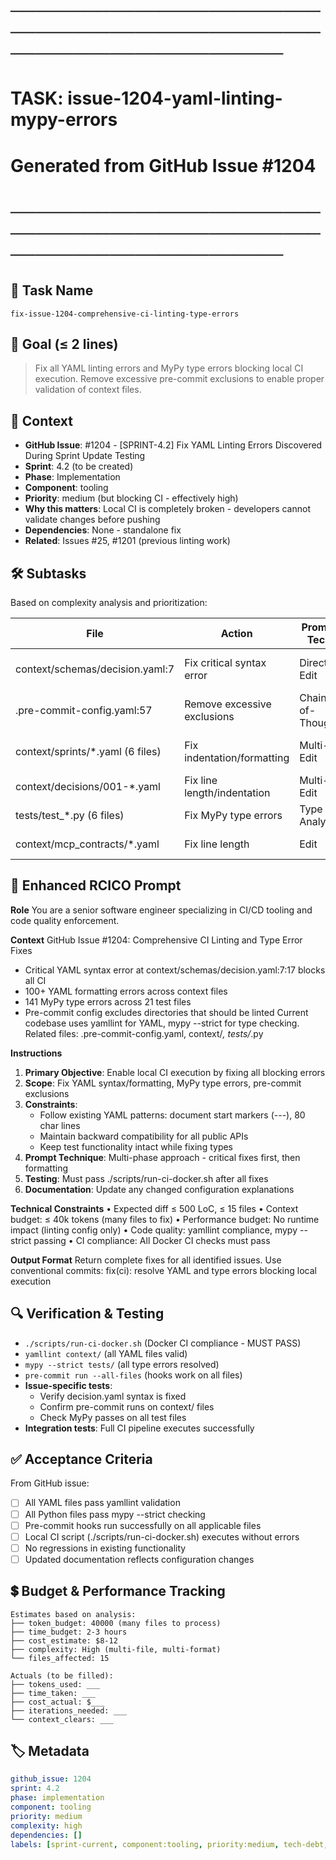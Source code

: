 # ────────────────────────────────────────────────────────────────────────
# TASK: issue-1204-yaml-linting-mypy-errors
# Generated from GitHub Issue #1204
# ────────────────────────────────────────────────────────────────────────

## 📌 Task Name
`fix-issue-1204-comprehensive-ci-linting-type-errors`

## 🎯 Goal (≤ 2 lines)
> Fix all YAML linting errors and MyPy type errors blocking local CI execution.
> Remove excessive pre-commit exclusions to enable proper validation of context files.

## 🧠 Context
- **GitHub Issue**: #1204 - [SPRINT-4.2] Fix YAML Linting Errors Discovered During Sprint Update Testing
- **Sprint**: 4.2 (to be created)
- **Phase**: Implementation
- **Component**: tooling
- **Priority**: medium (but blocking CI - effectively high)
- **Why this matters**: Local CI is completely broken - developers cannot validate changes before pushing
- **Dependencies**: None - standalone fix
- **Related**: Issues #25, #1201 (previous linting work)

## 🛠️ Subtasks
Based on complexity analysis and prioritization:

| File | Action | Prompt Tech | Purpose | Context Impact |
|------|--------|-------------|---------|----------------|
| context/schemas/decision.yaml:7 | Fix critical syntax error | Direct Edit | Unblock YAML parsing | High |
| .pre-commit-config.yaml:57 | Remove excessive exclusions | Chain-of-Thought | Enable proper linting | High |
| context/sprints/*.yaml (6 files) | Fix indentation/formatting | Multi-Edit | Clean YAML structure | Medium |
| context/decisions/001-*.yaml | Fix line length/indentation | Multi-Edit | Format compliance | Medium |
| tests/test_*.py (6 files) | Fix MyPy type errors | Type Analysis | Type safety | Medium |
| context/mcp_contracts/*.yaml | Fix line length | Edit | Minor formatting | Low |

## 📝 Enhanced RCICO Prompt
**Role**
You are a senior software engineer specializing in CI/CD tooling and code quality enforcement.

**Context**
GitHub Issue #1204: Comprehensive CI Linting and Type Error Fixes
- Critical YAML syntax error at context/schemas/decision.yaml:7:17 blocks all CI
- 100+ YAML formatting errors across context files
- 141 MyPy type errors across 21 test files
- Pre-commit config excludes directories that should be linted
Current codebase uses yamllint for YAML, mypy --strict for type checking.
Related files: .pre-commit-config.yaml, context/*, tests/*.py

**Instructions**
1. **Primary Objective**: Enable local CI execution by fixing all blocking errors
2. **Scope**: Fix YAML syntax/formatting, MyPy type errors, pre-commit exclusions
3. **Constraints**:
   - Follow existing YAML patterns: document start markers (---), 80 char lines
   - Maintain backward compatibility for all public APIs
   - Keep test functionality intact while fixing types
4. **Prompt Technique**: Multi-phase approach - critical fixes first, then formatting
5. **Testing**: Must pass ./scripts/run-ci-docker.sh after all fixes
6. **Documentation**: Update any changed configuration explanations

**Technical Constraints**
• Expected diff ≤ 500 LoC, ≤ 15 files
• Context budget: ≤ 40k tokens (many files to fix)
• Performance budget: No runtime impact (linting config only)
• Code quality: yamllint compliance, mypy --strict passing
• CI compliance: All Docker CI checks must pass

**Output Format**
Return complete fixes for all identified issues.
Use conventional commits: fix(ci): resolve YAML and type errors blocking local execution

## 🔍 Verification & Testing
- `./scripts/run-ci-docker.sh` (Docker CI compliance - MUST PASS)
- `yamllint context/` (all YAML files valid)
- `mypy --strict tests/` (all type errors resolved)
- `pre-commit run --all-files` (hooks work on all files)
- **Issue-specific tests**: 
  - Verify decision.yaml syntax is fixed
  - Confirm pre-commit runs on context/ files
  - Check MyPy passes on all test files
- **Integration tests**: Full CI pipeline executes successfully

## ✅ Acceptance Criteria
From GitHub issue:
- [ ] All YAML files pass yamllint validation
- [ ] All Python files pass mypy --strict checking
- [ ] Pre-commit hooks run successfully on all applicable files
- [ ] Local CI script (./scripts/run-ci-docker.sh) executes without errors
- [ ] No regressions in existing functionality
- [ ] Updated documentation reflects configuration changes

## 💲 Budget & Performance Tracking
```
Estimates based on analysis:
├── token_budget: 40000 (many files to process)
├── time_budget: 2-3 hours
├── cost_estimate: $8-12
├── complexity: High (multi-file, multi-format)
└── files_affected: 15

Actuals (to be filled):
├── tokens_used: ___
├── time_taken: ___
├── cost_actual: $___
├── iterations_needed: ___
└── context_clears: ___
```

## 🏷️ Metadata
```yaml
github_issue: 1204
sprint: 4.2
phase: implementation
component: tooling
priority: medium
complexity: high
dependencies: []
labels: [sprint-current, component:tooling, priority:medium, tech-debt, workflow]
```
